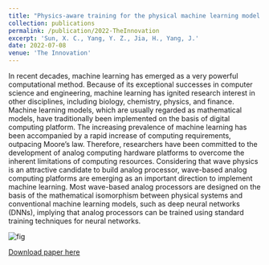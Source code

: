 ```yaml
---
title: "Physics-aware training for the physical machine learning model building"
collection: publications
permalink: /publication/2022-TheInnovation
excerpt: 'Sun, X. C., Yang, Y. Z., Jia, H., Yang, J.'
date: 2022-07-08
venue: 'The Innovation'
---
```


In recent decades, machine learning has emerged as a very powerful computational method. Because of its exceptional successes in computer science and engineering, machine learning has ignited research interest in other disciplines, including biology, chemistry, physics, and finance. Machine learning models, which are usually regarded as mathematical models, have traditionally been implemented on the basis of digital computing platform. The increasing prevalence of machine learning has been accompanied by a rapid increase of computing requirements, outpacing Moore’s law. Therefore, researchers have been committed to the development of analog computing hardware platforms to overcome the inherent limitations of computing resources. Considering that wave physics is an attractive candidate to build analog processor, wave-based analog computing platforms are emerging as an important direction to implement machine learning. Most wave-based analog processors are designed on the basis of the mathematical isomorphism between physical systems and conventional machine learning models, such as deep neural networks (DNNs), implying that analog processors can be trained using standard training techniques for neural networks.

![fig](https://github.com/sunxvecong/sunxvecong.github.io/blob/master/images/innovation2022.png?raw=true)

[Download paper here](https://github.com/sunxvecong/sunxvecong.github.io/blob/master/files/Innovation2022.pdf)


